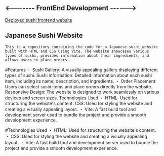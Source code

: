 ## <------- FrontEnd Development ------>

[Deployed sushi frontend website](sushimanbyzp.netlify.app/)

## Japanese Sushi Website

    This is a repository containing the code for a Japanese sushi website built with HTML and CSS using Vite. The website showcases various types of sushi, provides information about their ingredients, and allows users to place orders.

#Features
・ Sushi Gallery: A visually appealing gallery displaying different types of sushi.
Sushi Information: Detailed information about each sushi item, including its name, description, and ingredients.
・ Order Placement: Users can select sushi items and place orders directly from the website.
Responsive Design: The website is designed to work seamlessly on various devices and screen sizes.
Technologies Used
・ HTML: Used for structuring the website's content.
CSS: Used for styling the website and creating a visually appealing layout.
・ Vite: A fast build tool and development server used to bundle the project and provide a smooth development experience.

#Technologies Used
・ HTML: Used for structuring the website's content.
・ CSS: Used for styling the website and creating a visually appealing layout.
・ Vite: A fast build tool and development server used to bundle the project and provide a smooth development experience.
